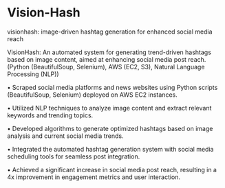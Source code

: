 # Vision-Hash
visionhash: image-driven hashtag generation for enhanced social media reach

VisionHash: An automated system for generating trend-driven hashtags based on image content, aimed at enhancing social media post reach. (Python (BeautifulSoup, Selenium), AWS (EC2, S3), Natural Language Processing (NLP))

• Scraped social media platforms and news websites using Python scripts (BeautifulSoup, Selenium) deployed on AWS EC2 instances.

• Utilized NLP techniques to analyze image content and extract relevant keywords and trending topics.

• Developed algorithms to generate optimized hashtags based on image analysis and current social media trends.

• Integrated the automated hashtag generation system with social media scheduling tools for seamless post integration.

• Achieved a significant increase in social media post reach, resulting in a 4x improvement in engagement metrics and user
interaction.
